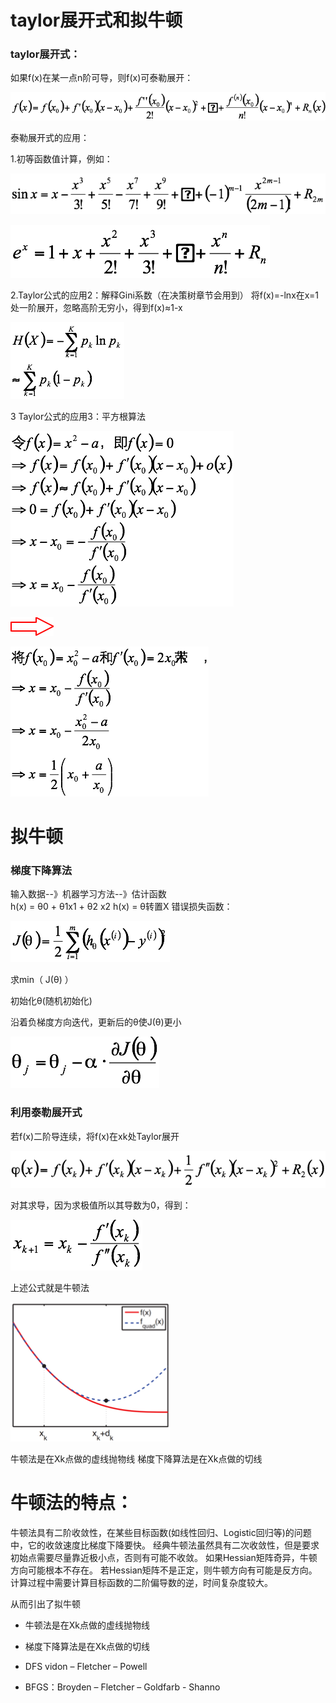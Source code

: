 
# taylor展开式和拟牛顿

### taylor展开式：

如果f(x)在某一点n阶可导，则f(x)可泰勒展开：

![](1.png)

泰勒展开式的应用：

1.初等函数值计算，例如：

![](2.png)

![](3.png)

2.Taylor公式的应用2：解释Gini系数（在决策树章节会用到）
将f(x)=-lnx在x=1处一阶展开，忽略高阶无穷小，得到f(x)≈1-x

![](4.png)

3 Taylor公式的应用3：平方根算法

![](5.png)

![](6.png)

![](7.png)

# 拟牛顿
### 梯度下降算法
输入数据--》机器学习方法--》估计函数  
h(x)  =    θ0      +   θ1x1  + θ2 x2
h(x)  =    θ转置X
错误损失函数：

![](8.png)

求min（ J(θ) ）

初始化θ(随机初始化)

沿着负梯度方向迭代，更新后的θ使J(θ)更小

![](9.png)

### 利用泰勒展开式
若f(x)二阶导连续，将f(x)在xk处Taylor展开

![](10.png)

对其求导，因为求极值所以其导数为0，得到：

![](11.png)

上述公式就是牛顿法


![](12.png)


牛顿法是在Xk点做的虚线抛物线
梯度下降算法是在Xk点做的切线

# 牛顿法的特点：
牛顿法具有二阶收敛性，在某些目标函数(如线性回归、Logistic回归等)的问题中，它的收敛速度比梯度下降要快。
经典牛顿法虽然具有二次收敛性，但是要求初始点需要尽量靠近极小点，否则有可能不收敛。
如果Hessian矩阵奇异，牛顿方向可能根本不存在。
若Hessian矩阵不是正定，则牛顿方向有可能是反方向。
计算过程中需要计算目标函数的二阶偏导数的逆，时间复杂度较大。

从而引出了拟牛顿

* 牛顿法是在Xk点做的虚线抛物线
* 梯度下降算法是在Xk点做的切线

* DFS vidon – Fletcher – Powell
* BFGS：Broyden – Fletcher – Goldfarb - Shanno
